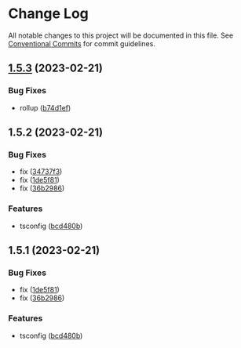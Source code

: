 # Change Log

All notable changes to this project will be documented in this file. See [Conventional Commits](https://conventionalcommits.org) for commit guidelines.

## [1.5.3](https://github.com/che3vinci/unstyled-ui/compare/@uui/ct-nav@1.5.2...@uui/ct-nav@1.5.3) (2023-02-21)

### Bug Fixes

- rollup ([b74d1ef](https://github.com/che3vinci/unstyled-ui/commit/b74d1efdfaddabae28271179738a9d7ab969e43e))

## 1.5.2 (2023-02-21)

### Bug Fixes

- fix ([34737f3](https://github.com/che3vinci/unstyled-ui/commit/34737f330916628427f1010ab5ece49d4dd35af9))
- fix ([1de5f81](https://github.com/che3vinci/unstyled-ui/commit/1de5f81ab97fe4e23912538938f33c20fa3d4823))
- fix ([36b2986](https://github.com/che3vinci/unstyled-ui/commit/36b29865b9ff6f763a5fa7aba6f3a1e5a40018c5))

### Features

- tsconfig ([bcd480b](https://github.com/che3vinci/unstyled-ui/commit/bcd480b6e6bcdb2251a7b9756d9811e14c8a863e))

## 1.5.1 (2023-02-21)

### Bug Fixes

- fix ([1de5f81](https://github.com/che3vinci/unstyled-ui/commit/1de5f81ab97fe4e23912538938f33c20fa3d4823))
- fix ([36b2986](https://github.com/che3vinci/unstyled-ui/commit/36b29865b9ff6f763a5fa7aba6f3a1e5a40018c5))

### Features

- tsconfig ([bcd480b](https://github.com/che3vinci/unstyled-ui/commit/bcd480b6e6bcdb2251a7b9756d9811e14c8a863e))
